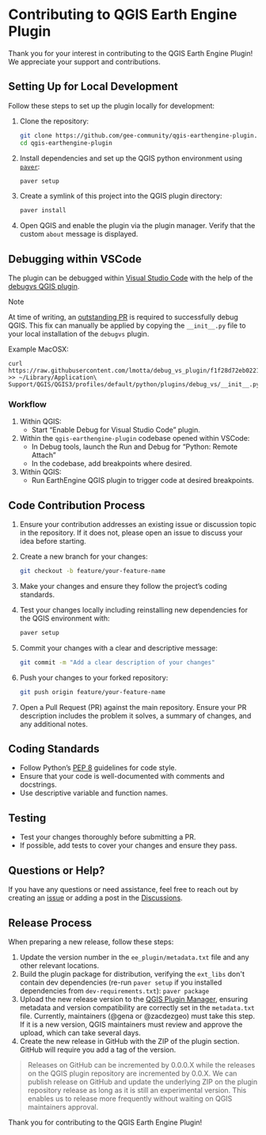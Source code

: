 # Contributing to QGIS Earth Engine Plugin

Thank you for your interest in contributing to the QGIS Earth Engine Plugin! We appreciate your support and contributions.

## Setting Up for Local Development

Follow these steps to set up the plugin locally for development:

1. Clone the repository:
   ```bash
   git clone https://github.com/gee-community/qgis-earthengine-plugin.git
   cd qgis-earthengine-plugin
   ```

2. Install dependencies and set up the QGIS python environment using [`paver`](https://github.com/paver/paver):
   ```bash
   paver setup
   ```

3. Create a symlink of this project into the QGIS plugin directory:
   ```bash
   paver install
   ```

4. Open QGIS and enable the plugin via the plugin manager. Verify that the custom `about` message is displayed.

## Debugging within VSCode

The plugin can be debugged within [Visual Studio Code](https://code.visualstudio.com/) with the help of the [debugvs QGIS plugin](https://plugins.qgis.org/plugins/debug_vs).

> [!NOTE]
> At time of writing, an [outstanding PR](https://github.com/lmotta/debug_vs_plugin/pull/18) is required to successfully debug QGIS. This fix can manually be applied by copying the `__init__.py` file to your local installation of the `debugvs` plugin.
>
> Example MacOSX:
>
> ```
> curl https://raw.githubusercontent.com/lmotta/debug_vs_plugin/f1f28d72eb0221581b51c7dd1e4d0435db991eb8/__init__.py >> ~/Library/Application\ Support/QGIS/QGIS3/profiles/default/python/plugins/debug_vs/__init__.py
> ```

### Workflow

1. Within QGIS:
   - Start “Enable Debug for Visual Studio Code” plugin.
2. Within the `qgis-earthengine-plugin` codebase opened within VSCode:
   - In Debug tools, launch the Run and Debug for “Python: Remote Attach”
   - In the codebase, add breakpoints where desired.
3. Within QGIS:
   - Run EarthEngine QGIS plugin to trigger code at desired breakpoints.

## Code Contribution Process

1. Ensure your contribution addresses an existing issue or discussion topic in the repository. If it does not, please open an issue to discuss your idea before starting.

2. Create a new branch for your changes:
   ```bash
   git checkout -b feature/your-feature-name
   ```

3. Make your changes and ensure they follow the project’s coding standards.

4. Test your changes locally including reinstalling new dependencies for the QGIS environment with:
   ```bash
   paver setup
   ```

5. Commit your changes with a clear and descriptive message:
   ```bash
   git commit -m "Add a clear description of your changes"
   ```

6. Push your changes to your forked repository:
   ```bash
   git push origin feature/your-feature-name
   ```

7. Open a Pull Request (PR) against the main repository. Ensure your PR description includes the problem it solves, a summary of changes, and any additional notes.

## Coding Standards

- Follow Python’s [PEP 8](https://pep8.org/) guidelines for code style.
- Ensure that your code is well-documented with comments and docstrings.
- Use descriptive variable and function names.

## Testing

- Test your changes thoroughly before submitting a PR.
- If possible, add tests to cover your changes and ensure they pass.

## Questions or Help?

If you have any questions or need assistance, feel free to reach out by creating an [issue](https://github.com/gee-community/qgis-earthengine-plugin/issues) or adding a post in the [Discussions](https://github.com/gee-community/qgis-earthengine-plugin/discussions).


## Release Process

When preparing a new release, follow these steps:

1. Update the version number in the `ee_plugin/metadata.txt` file and any other relevant locations.
2. Build the plugin package for distribution, verifying the `ext_libs` don't contain dev dependencies (re-run `paver setup` if you installed dependencies from `dev-requirements.txt`): `paver package`
3. Upload the new release version to the [QGIS Plugin Manager](https://plugins.qgis.org/plugins/ee_plugin/#plugin-versions), ensuring metadata and version compatibility are correctly set in the `metadata.txt` file. Currently, maintainers (@gena or @zacdezgeo) must take this step. If it is a new version, QGIS maintainers must review and approve the upload, which can take several days.
4. Create the new release in GitHub with the ZIP of the plugin section. GitHub will require you add a tag of the version.

> Releases on GitHub can be incremented by 0.0.0.X while the releases on the QGIS plugin repository are incremented by 0.0.X. We can publish release on GitHub and update the underlying ZIP on the plugin repository release as long as it is still an experimental version. This enables us to release more frequently without waiting on QGIS maintainers approval.

Thank you for contributing to the QGIS Earth Engine Plugin!
